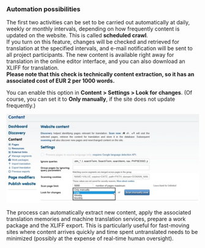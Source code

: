 ### Automation possibilities
The first two activities can be set to be carried out automatically at daily, weekly or monthly intervals, depending on how frequently content is updated on the website. This is called **scheduled crawl**.<br> If you turn on this feature, changes will be checked and retrieved for translation at the specified intervals, and e-mail notification will be sent to all project participants. The new content is available right away for translation in the online editor interface, and you can also download an XLIFF for translation.<br>
**Please note that this check is technically content extraction, so it has an associated cost of EUR 2 per 1000 words.**  

You can enable this option in **Content > Settings > Look for changes**. (Of course, you can set it to **Only manually**, if the site does not update frequently.)  

![Scheduled Scan](/img/scheduledScan.png)  

The process can automatically extract new content, apply the associated translation memories and machine translation services, prepare a work package and the XLIFF export. This is particularly useful for fast-moving sites where content arrives quickly and time spent untranslated needs to be minimized (possibly at the expense of real-time human oversight).  
